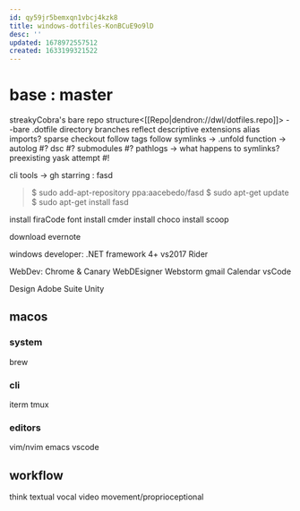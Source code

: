 ```yaml
---
id: qy59jr5bemxqn1vbcj4kzk8
title: windows-dotfiles-KonBCuE9o9lD
desc: ''
updated: 1678972557512
created: 1633199321522
---
```


# base : master
streakyCobra's bare repo structure<[[Repo|dendron://dwl/dotfiles.repo]]>
--bare .dotfile directory
  branches reflect
descriptive extensions
alias imports?
sparse checkout
follow tags
follow symlinks
-> .unfold function
-> autolog
#? dsc
#? submodules
#? pathlogs -> what happens to symlinks?
preexisting yask attempt #!


cli tools -> gh starring :
  fasd

> $ sudo add-apt-repository ppa:aacebedo/fasd
> $ sudo apt-get update
> $ sudo apt-get install fasd

install firaCode font
install cmder
install choco
install scoop

download evernote

windows developer:
.NET framework 4+
vs2017
Rider

WebDev: Chrome & Canary
WebDEsigner
Webstorm
gmail
Calendar
vsCode

Design
Adobe Suite
Unity

## macos
### system
brew

### cli
iterm
tmux

### editors
vim/nvim
emacs
vscode

## workflow
think
  textual
  vocal
  video
  movement/proprioceptional
